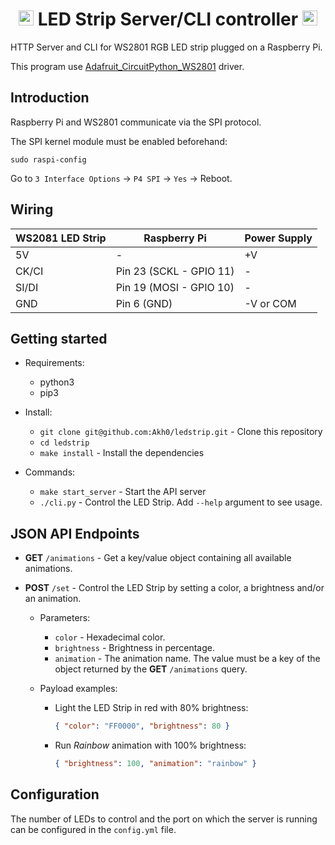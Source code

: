 <h1 align="center">
  <img src="https://upload.wikimedia.org/wikipedia/commons/8/86/RGB_color_model.svg" width="24" />
  LED Strip Server/CLI controller
  <img src="https://upload.wikimedia.org/wikipedia/fr/thumb/3/3b/Raspberry_Pi_logo.svg/1200px-Raspberry_Pi_logo.svg.png" width="24" />
</h1>

HTTP Server and CLI for WS2801 RGB LED strip plugged on a Raspberry Pi.

This program use [Adafruit_CircuitPython_WS2801](https://github.com/adafruit/Adafruit_CircuitPython_WS2801) driver.

## Introduction

Raspberry Pi and WS2801 communicate via the SPI protocol.

The SPI kernel module must be enabled beforehand:

    sudo raspi-config

Go to `3 Interface Options` -> `P4 SPI` -> `Yes` -> Reboot.

## Wiring

| WS2081 LED Strip | Raspberry Pi            | Power Supply |
| ---------------- | ----------------------- | ------------ |
| 5V               | -                       | +V           |
| CK/CI            | Pin 23 (SCKL - GPIO 11) | -            |
| SI/DI            | Pin 19 (MOSI - GPIO 10) | -            |
| GND              | Pin 6 (GND)             | -V or COM    |

## Getting started

- Requirements:

  - python3
  - pip3

- Install:

  - `git clone git@github.com:Akh0/ledstrip.git` - Clone this repository
  - `cd ledstrip`
  - `make install` - Install the dependencies

- Commands:

  - `make start_server` - Start the API server
  - `./cli.py` - Control the LED Strip. Add `--help` argument to see usage.

## JSON API Endpoints

- **GET** `/animations` - Get a key/value object containing all available animations.

- **POST** `/set` - Control the LED Strip by setting a color, a brightness and/or an animation.

  - Parameters:

    - `color` - Hexadecimal color.
    - `brightness` - Brightness in percentage.
    - `animation` - The animation name. The value must be a key of the object returned by the **GET** `/animations` query.

  - Payload examples:

    - Light the LED Strip in red with 80% brightness:

      ```json
      { "color": "FF0000", "brightness": 80 }
      ```

    - Run _Rainbow_ animation with 100% brightness:
      ```json
      { "brightness": 100, "animation": "rainbow" }
      ```

## Configuration

The number of LEDs to control and the port on which the server is running can be configured in the `config.yml` file.

